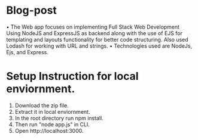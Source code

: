 # Blog-post
• The Web app focuses on implementing Full Stack Web Development Using NodeJS and ExpressJS as backend along with the use of EJS for templating and layouts functionality   for better code structuring. Also used Lodash for working with URL and strings.
• Technologies used are NodeJs, Ejs, and Express.

 # Setup Instruction for local enviornment.

1. Download the zip file.
2. Extract it in local enviornment.
3. In the root directory run npm install.
4. Then run "node app.js" in CLI.
5. Open http://localhost:3000.
